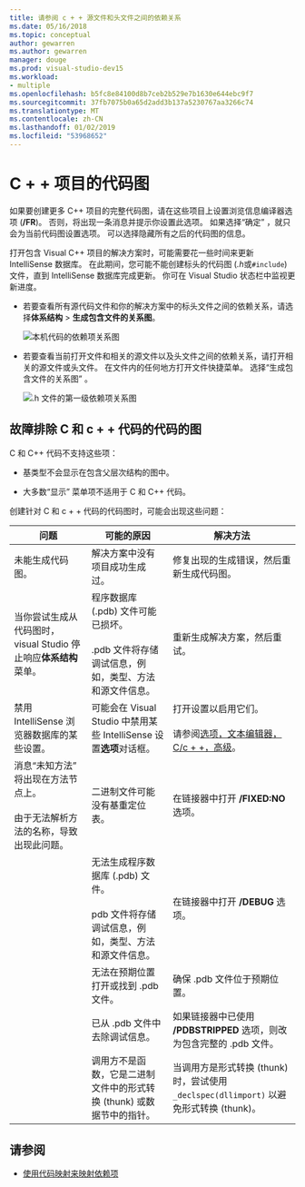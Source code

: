 ```yaml
---
title: 请参阅 c + + 源文件和头文件之间的依赖关系
ms.date: 05/16/2018
ms.topic: conceptual
author: gewarren
ms.author: gewarren
manager: douge
ms.prod: visual-studio-dev15
ms.workload:
- multiple
ms.openlocfilehash: b5fc8e84100d8b7ceb2b529e7b1630e644ebc9f7
ms.sourcegitcommit: 37fb7075b0a65d2add3b137a5230767aa3266c74
ms.translationtype: MT
ms.contentlocale: zh-CN
ms.lasthandoff: 01/02/2019
ms.locfileid: "53968652"
---
```

# <a name="code-maps-for-c-projects"></a>C + + 项目的代码图

如果要创建更多 C++ 项目的完整代码图，请在这些项目上设置浏览信息编译器选项 (**/FR**)。 否则，将出现一条消息并提示你设置此选项。 如果选择“确定” ，就只会为当前代码图设置选项。 可以选择隐藏所有之后的代码图的信息。

打开包含 Visual C++ 项目的解决方案时，可能需要花一些时间来更新 IntelliSense 数据库。 在此期间，您可能不能创建标头的代码图 (*.h*或`#include`) 文件，直到 IntelliSense 数据库完成更新。 你可在 Visual Studio 状态栏中监视更新进度。

- 若要查看所有源代码文件和你的解决方案中的标头文件之间的依赖关系，请选择**体系结构** > **生成包含文件的关系图**。

   ![本机代码的依赖项关系图](../modeling/media/dependencygraphgeneral_nativecode.png)

- 若要查看当前打开文件和相关的源文件以及头文件之间的依赖关系，请打开相关的源文件或头文件。 在文件内的任何地方打开文件快捷菜单。 选择“生成包含文件的关系图” 。

   ![.h 文件的第一级依赖项关系图](../modeling/media/dependencygraph_native_firstlevel.png)

## <a name="troubleshoot-code-maps-for-c-and-c-code"></a>故障排除 C 和 c + + 代码的代码的图

C 和 C++ 代码不支持这些项：

- 基类型不会显示在包含父层次结构的图中。

- 大多数“显示”  菜单项不适用于 C 和 C++ 代码。

创建针对 C 和 c + + 代码的代码图时，可能会出现这些问题：

|**问题**|**可能的原因**|**解决方法**|
|-|-|-|
|未能生成代码图。|解决方案中没有项目成功生成过。|修复出现的生成错误，然后重新生成代码图。|
|当你尝试生成从代码图时，visual Studio 停止响应**体系结构**菜单。|程序数据库 (.pdb) 文件可能已损坏。<br /><br /> .pdb 文件将存储调试信息，例如，类型、方法和源文件信息。|重新生成解决方案，然后重试。|
|禁用 IntelliSense 浏览器数据库的某些设置。|可能会在 Visual Studio 中禁用某些 IntelliSense 设置**选项**对话框。|打开设置以启用它们。<br /><br /> 请参阅[选项，文本编辑器，C/c + +，高级](../ide/reference/options-text-editor-c-cpp-advanced.md)。|
|消息“未知方法”  将出现在方法节点上。<br /><br /> 由于无法解析方法的名称，导致出现此问题。|二进制文件可能没有基重定位表。|在链接器中打开 **/FIXED:NO** 选项。|
||无法生成程序数据库 (.pdb) 文件。<br /><br /> pdb 文件将存储调试信息，例如，类型、方法和源文件信息。|在链接器中打开 **/DEBUG** 选项。|
||无法在预期位置打开或找到 .pdb 文件。|确保 .pdb 文件位于预期位置。|
||已从 .pdb 文件中去除调试信息。|如果链接器中已使用 **/PDBSTRIPPED** 选项，则改为包含完整的 .pdb 文件。|
||调用方不是函数，它是二进制文件中的形式转换 (thunk) 或数据节中的指针。|当调用方是形式转换 (thunk) 时，尝试使用 `_declspec(dllimport)` 以避免形式转换 (thunk)。|

## <a name="see-also"></a>请参阅

- [使用代码映射来映射依赖项](../modeling/map-dependencies-across-your-solutions.md)